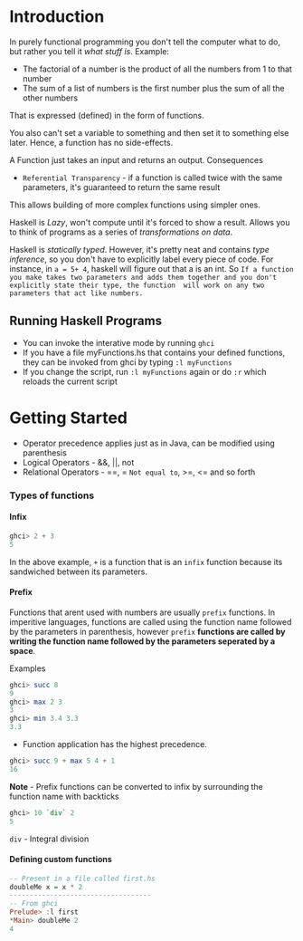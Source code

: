 # Introduction

In purely functional programming you don't tell the computer what to do, but rather you tell it *what stuff is*.
Example:
+ The factorial of a number is the product of all the numbers from 1 to that number
+ The sum of a list of numbers is the first number plus the sum of all the other numbers

That is expressed (defined) in the form of functions.

 You also can't set a variable to something and then set it to something else later. Hence, a function has no side-effects.
 
 A Function just takes an input and returns an output.
 Consequences
 + `Referential Transparency` - if a function is called twice with the same parameters, it's guaranteed to return the same result
 
 This allows building of more complex functions using simpler ones.
 
 Haskell is *Lazy*, won't compute until it's forced to show a result. Allows you to think of programs as a series of *transformations
 on data*.
 
 Haskell is *statically typed*. However, it's pretty neat and contains *type inference*, so you don't have to explicitly label every
 piece of code. For instance, in `a = 5+ 4`, haskell will figure out that a is an int. So
 `If a function you make takes two parameters and adds them together and you don't explicitly state their type, the function 
 will work on any two parameters that act like numbers. `
 
 ## Running Haskell Programs
 
 + You can invoke the interative mode by running `ghci`
 + If you have a file myFunctions.hs that contains your defined functions, they can be invoked from ghci by typing `:l myFunctions`
 + If you change the script, run `:l myFunctions` again or do `:r` which reloads the current script


# Getting Started 

+ Operator precedence applies just as in Java,  can be modified using parenthesis
+ Logical Operators - &&, ||, not
+ Relational Operators - ==, \= `Not equal to`, >=, <= and so forth

### Types of functions

#### Infix
```haskell
ghci> 2 + 3
5
```
In the above example, `+` is a function that is an `infix` function because its sandwiched between its parameters.

#### Prefix

Functions that arent used with numbers are usually `prefix` functions. In imperitive languages, functions are called using the function name 
followed by the parameters in parenthesis, however `prefix` **functions are called by writing the function name followed by the parameters seperated by a space**.

Examples
```haskell
ghci> succ 8
9
ghci> max 2 3
3
ghci> min 3.4 3.3
3.3
```
+ Function application has the highest precedence.

```haskell
ghci> succ 9 + max 5 4 + 1
16
```

**Note** - Prefix functions can be converted to infix by surrounding the function name with backticks

```haskell
ghci> 10 `div` 2
5
```
`div` - Integral division

#### Defining custom functions

```haskell
-- Present in a file called first.hs
doubleMe x = x * 2
-----------------------------------
-- From ghci
Prelude> :l first
*Main> doubleMe 2
4
```

